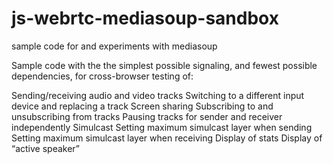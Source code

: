 # js-webrtc-mediasoup-sandbox
sample code for and experiments with mediasoup

Sample code with the the simplest possible signaling, and fewest possible dependencies, for cross-browser testing of:

Sending/receiving audio and video tracks
Switching to a different input device and replacing a track
Screen sharing
Subscribing to and unsubscribing from tracks
Pausing tracks for sender and receiver independently
Simulcast
Setting maximum simulcast layer when sending
Setting maximum simulcast layer when receiving
Display of stats
Display of “active speaker”
